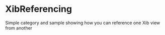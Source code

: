 XibReferencing
==============

Simple category and sample showing how you can reference one Xib view from another
